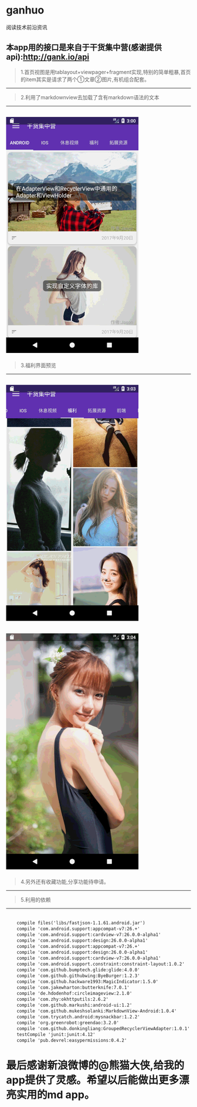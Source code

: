 # ganhuo
阅读技术前沿资讯
## 本app用的接口是来自于干货集中营(感谢提供api):http://gank.io/api
>1.首页视图是用tablayout+viewpager+fragment实现,特别的简单粗暴,首页的item其实是请求了两个①文章②图片,有机组合配套。
---
>2.利用了markdownview去加载了含有markdown语法的文本
---
![Image text](https://raw.githubusercontent.com/Aoyihala/img/master/ganhuo/home.gif)
---
>3.福利界面预览
---
![Image text](https://raw.githubusercontent.com/Aoyihala/img/master/ganhuo/fuli.gif)
---
![Image text](https://raw.githubusercontent.com/Aoyihala/img/master/ganhuo/fuli2.gif)
---
>4.另外还有收藏功能,分享功能待申请。
---
>5.利用的依赖
---
<pre><code>
    compile files('libs/fastjson-1.1.61.android.jar')
    compile 'com.android.support:appcompat-v7:26.+'
    compile 'com.android.support:cardview-v7:26.0.0-alpha1'
    compile 'com.android.support:design:26.0.0-alpha1'
    compile 'com.android.support:appcompat-v7:26.+'
    compile 'com.android.support:design:26.0.0-alpha1'
    compile 'com.android.support:cardview-v7:26.0.0-alpha1'
    compile 'com.android.support.constraint:constraint-layout:1.0.2'
    compile 'com.github.bumptech.glide:glide:4.0.0'
    compile 'com.github.githubwing:ByeBurger:1.2.3'
    compile 'com.github.hackware1993:MagicIndicator:1.5.0'
    compile 'com.jakewharton:butterknife:7.0.1'
    compile 'de.hdodenhof:circleimageview:2.1.0'
    compile 'com.zhy:okhttputils:2.6.2'
    compile 'com.github.markushi:android-ui:1.2'
    compile 'com.github.mukeshsolanki:MarkdownView-Android:1.0.4'
    compile 'com.trycatch.android:mysnackbar:1.2.2'
    compile 'org.greenrobot:greendao:3.2.0'
    compile 'com.github.donkingliang:GroupedRecyclerViewAdapter:1.0.1'
    testCompile 'junit:junit:4.12'
    compile 'pub.devrel:easypermissions:0.4.2'
</pre></code>
# 最后感谢新浪微博的@熊猫大侠,给我的app提供了灵感。希望以后能做出更多漂亮实用的md app。
